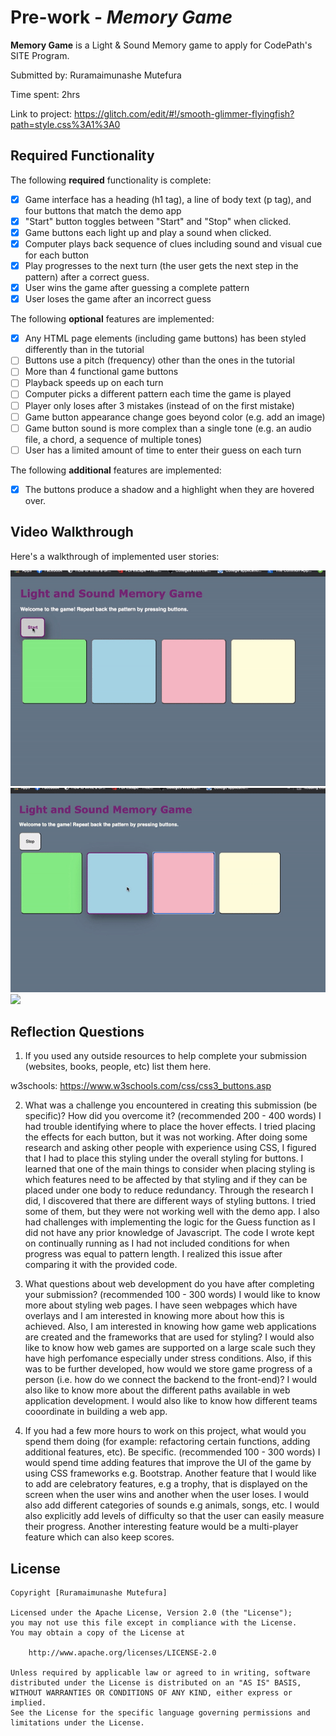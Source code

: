 # Pre-work - *Memory Game*

**Memory Game** is a Light & Sound Memory game to apply for CodePath's SITE Program. 

Submitted by: Ruramaimunashe Mutefura

Time spent: 2hrs

Link to project: https://glitch.com/edit/#!/smooth-glimmer-flyingfish?path=style.css%3A1%3A0
## Required Functionality

The following **required** functionality is complete:

* [x] Game interface has a heading (h1 tag), a line of body text (p tag), and four buttons that match the demo app
* [x] "Start" button toggles between "Start" and "Stop" when clicked. 
* [x] Game buttons each light up and play a sound when clicked. 
* [x] Computer plays back sequence of clues including sound and visual cue for each button
* [x] Play progresses to the next turn (the user gets the next step in the pattern) after a correct guess. 
* [x] User wins the game after guessing a complete pattern
* [x] User loses the game after an incorrect guess

The following **optional** features are implemented:

* [x] Any HTML page elements (including game buttons) has been styled differently than in the tutorial
* [ ] Buttons use a pitch (frequency) other than the ones in the tutorial
* [ ] More than 4 functional game buttons
* [ ] Playback speeds up on each turn
* [ ] Computer picks a different pattern each time the game is played
* [ ] Player only loses after 3 mistakes (instead of on the first mistake)
* [ ] Game button appearance change goes beyond color (e.g. add an image)
* [ ] Game button sound is more complex than a single tone (e.g. an audio file, a chord, a sequence of multiple tones)
* [ ] User has a limited amount of time to enter their guess on each turn

The following **additional** features are implemented:

- [x] The buttons produce a shadow and a highlight when they are hovered over.

## Video Walkthrough

Here's a walkthrough of implemented user stories:

![](https://github.com/Rura-M/SITE-prework/blob/main/gif/ezgif.com-gif-maker%20(5).gif)
![](https://github.com/Rura-M/SITE-prework/blob/main/gif/ezgif.com-gif-maker%20(2).gif)
![](https://github.com/Rura-M/SITE-prework/blob/main/gif/Hnet-image.gif)


## Reflection Questions
1. If you used any outside resources to help complete your submission (websites, books, people, etc) list them here. 

  w3schools: https://www.w3schools.com/css/css3_buttons.asp

2. What was a challenge you encountered in creating this submission (be specific)? How did you overcome it? (recommended 200 - 400 words) 
I had trouble identifying where to place the hover effects. I tried placing the effects for each button, but it was not working. After doing some research and asking other people with experience using CSS, I figured that I had to place this styling under the overall styling for buttons. I learned that one of the main things to consider when placing styling is which features need to be affected by that styling and if they can be placed under one body to reduce redundancy. Through the research I did, I discovered that there are different ways of styling buttons. I tried some of them, but they were not working well with the demo app. I also had challenges with implementing the logic for the Guess function as I did not have any prior knowledge of Javascript. The code I wrote kept on continually running as I had not included conditions for when progress was equal to pattern length. I realized this issue after comparing it with the provided code. 

3. What questions about web development do you have after completing your submission? (recommended 100 - 300 words) 
I would like to know more about styling web pages. I have seen webpages which have overlays and I am interested in knowing more about how this is achieved. Also, I am interested in knowing how game web applications are created and the frameworks that are used for styling? I would also like to know how web games are supported on a large scale such they have high perfomance especially under stress conditions. Also, if this was to be further developed, how would we store game progress of a person (i.e. how do we connect the backend to the front-end)? I would also like to know more about the different paths available in web application development. I would also like to know how different teams cooordinate in building a web app.


4. If you had a few more hours to work on this project, what would you spend them doing (for example: refactoring certain functions, adding additional features, etc). Be specific. (recommended 100 - 300 words) 
I would spend time adding features that improve the UI of the game by using CSS frameworks e.g. Bootstrap. Another feature that I would like to add are celebratory features, e.g a trophy, that is displayed on the screen when the user wins and another when the user loses. I would also add different categories of sounds e.g animals, songs, etc. I would also explicitly add levels of difficulty so that the user can easily measure their progress. Another interesting feature would be a multi-player feature which can also keep scores.


## License

    Copyright [Ruramaimunashe Mutefura]

    Licensed under the Apache License, Version 2.0 (the "License");
    you may not use this file except in compliance with the License.
    You may obtain a copy of the License at

        http://www.apache.org/licenses/LICENSE-2.0

    Unless required by applicable law or agreed to in writing, software
    distributed under the License is distributed on an "AS IS" BASIS,
    WITHOUT WARRANTIES OR CONDITIONS OF ANY KIND, either express or implied.
    See the License for the specific language governing permissions and
    limitations under the License.
